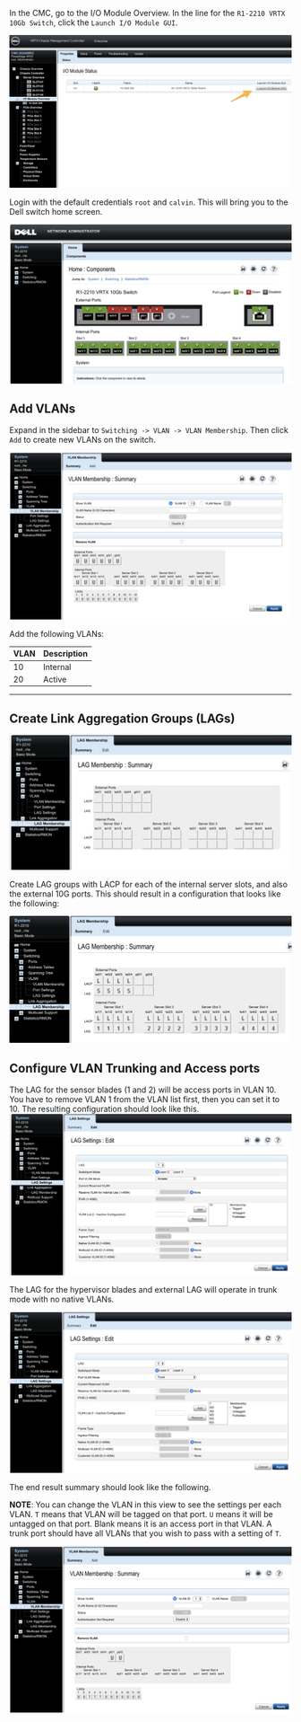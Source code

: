 In the CMC, go to the I/O Module Overview. In the line for the `R1-2210 VRTX 10Gb Switch`, click the `Launch I/O Module GUI`.

![I/O Module GUI Launch](../images/i-o-module-gui-launch.png)

Login with the default credentials `root` and `calvin`. This will bring you to the Dell switch home screen.

![Dell Network Administrator](../images/dell-network-administrator.png)

## Add VLANs

Expand in the sidebar to `Switching -> VLAN -> VLAN Membership`. Then click `Add` to create new VLANs on the switch.

![network-administrator-vlan-membership](../images/network-administrator-vlan-membership.png)


Add the following VLANs:

VLAN  |  Description
------|---------------
10    |  Internal
20    |  Active

---
## Create Link Aggregation Groups (LAGs)

![LAG Membership](../images/lag-membership.png)

Create LAG groups with LACP for each of the internal server slots, and also the external 10G ports. This should result in a configuration that looks like the following:

![Final LAG Configuration](../images/final-lag-configuration.png)

## Configure VLAN Trunking and Access ports

The LAG for the sensor blades (1 and 2) will be access ports in VLAN 10. You have to remove VLAN 1 from the VLAN list first, then you can set it to 10. The resulting configuration should look like this.
![LAG Settings for Access Port](../images/lag-settings-for-access-port.png)

The LAG for the hypervisor blades and external LAG will operate in trunk mode with no native VLANs.

![LAG Trunk Settings](../images/lag-trunk-settings.png)

The end result summary should look like the following.

**NOTE**: You can change the VLAN in this view to see the settings per each VLAN. `T` means that VLAN will be tagged on that port. `U` means it will be untagged on that port. Blank means it is an access port in that VLAN. A trunk port should have all VLANs that you wish to pass with a setting of `T`.

![Resulting VLAN Membership](../images/resulting-vlan-membership.png)

